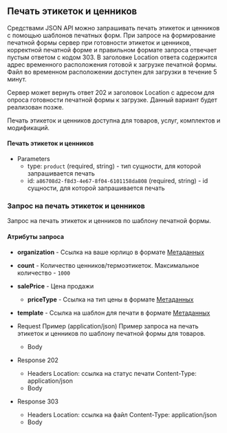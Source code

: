 ## Печать этикеток и ценников
Средствами JSON API можно запрашивать печать этикеток и ценников с помощью шаблонов печатных форм.
При запросе на формирование печатной формы сервер при готовности этикеток и ценников, корректной
печатной форме и правильном формате запроса отвечает пустым ответом с кодом 303.
В заголовке Location ответа содержится адрес временного расположения готовой к загрузке печатной формы.
Файл во временном расположении доступен для загрузки в течение 5 минут.

Сервер может вернуть ответ 202 и заголовок Location с адресом для опроса готовности печатной формы к загрузке.
Данный вариант будет реализован позже.

Печать этикеток и ценников доступна для товаров, услуг, комплектов и модификаций.

#### Печать этикеток и ценников 

+ Parameters
  + type: `product` (required, string) - тип сущности, для которой запрашивается печать
  + id: `a86708d2-f8d3-4e67-8f04-6101158da808` (required, string) - id сущности, для которой запрашивается печать

### Запрос на печать этикеток и ценников 

Запрос на печать этикеток и ценников по шаблону печатной формы.
#### Атрибуты запроса
+ **organization** - Ссылка на ваше юрлицо в формате [Метаданных](/api/remap/1.2/doc/index.html#header-метаданные)
+ **count** - Количество ценников/термоэтикеток. Максимальное количество - `1000`
+ **salePrice** - Цена продажи
  + **priceType** - Ссылка на тип цены в формате [Метаданных](/api/remap/1.2/doc/index.html#header-метаданные)
+ **template** - Ссылка на шаблон для печати в формате [Метаданных](/api/remap/1.2/doc/index.html#header-метаданные)


+ Request Пример (application/json)
Пример запроса на печать этикеток и ценников по шаблону печатной формы для товаров.
  + Body
        <!-- include(requests/print_product.json) -->

+ Response 202
  + Headers
    Location: ссылка на статус печати
    Content-Type: application/json
  + Body
        <!-- include(responses/print_post.json) -->

+ Response 303
  + Headers
    Location: ссылка на файл
    Content-Type: application/json
  + Body
        <!-- include(responses/print_post.json) -->

